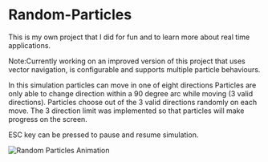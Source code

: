 # Random-Particles

This is my own project that I did for fun and to learn more about real time applications. 

Note:Currently working on an improved version of this project that uses vector navigation, is configurable and supports multiple particle behaviours.

In this simulation particles can move in one of eight directions
Particles are only able to change direction within a 90 degree arc while moving (3 valid directions).
Particles choose out of the 3 valid directions randomly on each move. 
The 3 direction limit was implemented so that particles will make progress on the screen.

ESC key can be pressed to pause and resume simulation.

![Random Particles Animation](https://user-images.githubusercontent.com/79414856/210651647-f0a95f34-e9ff-4a20-9a76-f18e3caaf063.gif)
